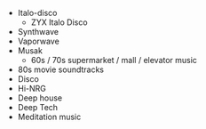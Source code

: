 - Italo-disco
  - ZYX Italo Disco
- Synthwave
- Vaporwave
- Musak
  - 60s / 70s supermarket / mall / elevator music
- 80s movie soundtracks
- Disco
- Hi-NRG
- Deep house
- Deep Tech
- Meditation music
